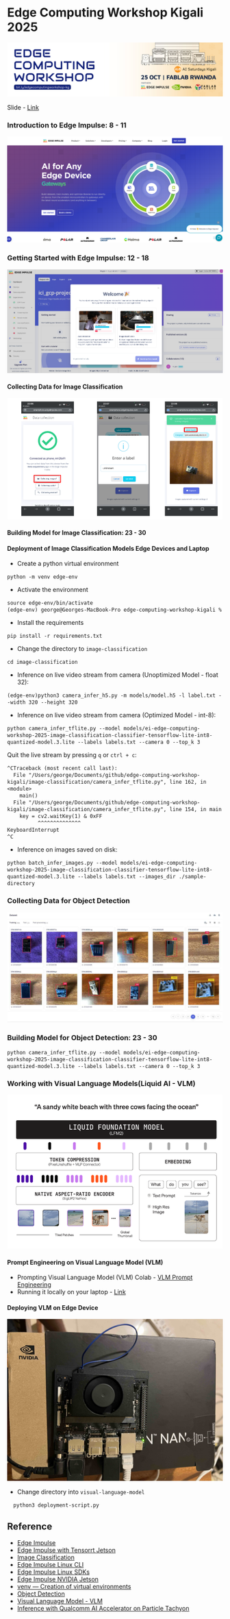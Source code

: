 # Edge Computing Workshop Kigali 2025

![Cover Image](./asset/header-image.jpg)

Slide - [Link](https://docs.google.com/presentation/d/1E56lccdfK-RObEJX98kK9nOLPP6bARF_jRshlebHVts/edit?usp=sharing) 


### Introduction to Edge Impulse: 8 - 11
![Edge Impulse Image](./asset/edge-impulse-cover.png)


### Getting Started with Edge Impulse: 12 - 18 

![Welcome Image](./asset/welcome.png)

#### Collecting Data for Image Classification
![Welcome Image](./asset/data-collection-image-classification.png)


#### Building Model for Image Classification: 23 - 30
<!-- ![Welcome Image](./asset/welcome.png) -->

#### Deployment of Image Classification Models Edge Devices and Laptop 
<!-- ![Welcome Image](./asset/welcome.png) -->

- Create a python virtual environment 
```
python -m venv edge-env
```

- Activate the environment
```
source edge-env/bin/activate
(edge-env) george@Georges-MacBook-Pro edge-computing-workshop-kigali % 
```

- Install the requirements
```
pip install -r requirements.txt
```

- Change the directory to `image-classification`
```
cd image-classification
```
- Inference on live video stream from camera (Unoptimized Model - float 32): 
```
(edge-env)python3 camera_infer_h5.py -m models/model.h5 -l label.txt --width 320 --height 320 
```
- Inference on live video stream from camera (Optimized Model - int-8): 
```
python camera_infer_tflite.py --model models/ei-edge-computing-workshop-2025-image-classification-classifier-tensorflow-lite-int8-quantized-model.3.lite --labels labels.txt --camera 0 --top_k 3
```

Quit the live stream by pressing `q` or `ctrl + c`: 
```
^CTraceback (most recent call last):
  File "/Users/george/Documents/github/edge-computing-workshop-kigali/image-classification/camera_infer_tflite.py", line 162, in <module>
    main()
  File "/Users/george/Documents/github/edge-computing-workshop-kigali/image-classification/camera_infer_tflite.py", line 154, in main
    key = cv2.waitKey(1) & 0xFF
          ^^^^^^^^^^^^^^
KeyboardInterrupt
^C
```

- Inference on images saved on disk: 
```
python batch_infer_images.py --model models/ei-edge-computing-workshop-2025-image-classification-classifier-tensorflow-lite-int8-quantized-model.3.lite --labels labels.txt --images_dir ./sample-directory
```

### Collecting Data for Object Detection 
![Welcome Image](./asset/data-collection-object-detection.jpg)

### Building Model for Object Detection: 23 - 30
<!-- ![Welcome Image](./asset/welcome.png) -->


```
python camera_infer_tflite.py --model models/ei-edge-computing-workshop-2025-image-classification-classifier-tensorflow-lite-int8-quantized-model.3.lite --labels labels.txt --camera 0 --top_k 3
```




### Working with Visual Language Models(Liquid AI - VLM) 
![Welcome Image](./asset/vlm-prompting.png)
#### Prompt Engineering on Visual Language Model (VLM) 
- Prompting Visual Language Model (VLM) Colab - [VLM Prompt Engineering](https://colab.research.google.com/drive/1uMbCadRY-ILQtsJ5DS2l1qAYWNMg_Kv9?usp=sharing)
- Running it locally on your laptop - [Link]()

#### Deploying VLM on Edge Device 
![Welcome Image](./asset/jetson-orin.jpg)

- Change directory into `visual-language-model`
```
  python3 deployment-script.py
```

## Reference 
- [Edge Impulse]()
- [Edge Impulse with Tensorrt Jetson](https://docs.edgeimpulse.com/tools/libraries/sdks/inference/linux/cpp#tensorrt)
- [Image Classification]()
- [Edge Impulse Linux CLI](https://docs.edgeimpulse.com/tools/clis/edge-impulse-linux-cli#edge-impulse-linux-runner)
- [Edge Impulse Linux SDKs](https://docs.edgeimpulse.com/tools/libraries/sdks/inference/linux)
- [Edge Impulse NVIDIA Jetson](https://docs.edgeimpulse.com/hardware/boards/nvidia-jetson)
- [venv — Creation of virtual environments](https://docs.python.org/3/library/venv.html)
- [Object Detection]()
- [Visual Language Model - VLM]()
- [Inference with Qualcomm AI Accelerator on Particle Tachyon](https://www.hackster.io/naveenbskumar/inference-with-qualcomm-ai-accelerator-on-particle-tachyon-1c8888?f=1)
